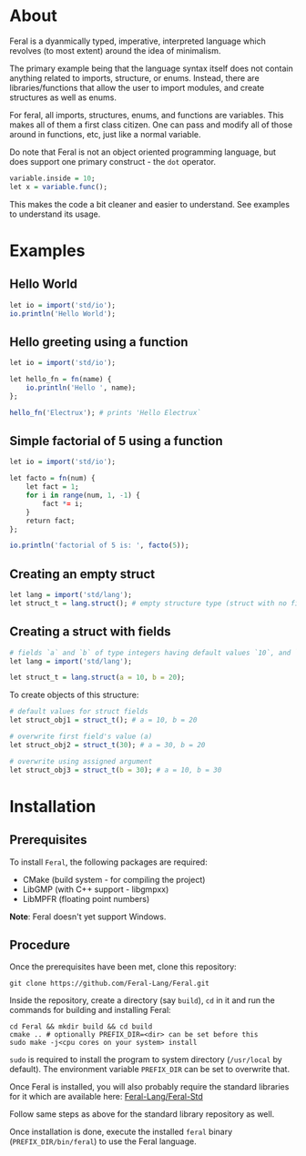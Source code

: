 # About

Feral is a dyanmically typed, imperative, interpreted language which revolves (to most extent) around the idea of minimalism.

The primary example being that the language syntax itself does not contain anything related to imports, structure, or enums.
Instead, there are libraries/functions that allow the user to import modules, and create structures as well as enums.

For feral, all imports, structures, enums, and functions are variables. This makes all of them a first class citizen.
One can pass and modify all of those around in functions, etc, just like a normal variable.

Do note that Feral is not an object oriented programming language, but does support one primary construct - the `dot` operator.
```r
variable.inside = 10;
let x = variable.func();
```
This makes the code a bit cleaner and easier to understand. See examples to understand its usage.

# Examples

## Hello World

```r
let io = import('std/io');
io.println('Hello World');
```

## Hello greeting using a function

```r
let io = import('std/io');

let hello_fn = fn(name) {
	io.println('Hello ', name);
};

hello_fn('Electrux'); # prints 'Hello Electrux`
```

## Simple factorial of 5 using a function
```r
let io = import('std/io');

let facto = fn(num) {
	let fact = 1;
	for i in range(num, 1, -1) {
		fact *= i;
	}
	return fact;
};

io.println('factorial of 5 is: ', facto(5));
```

## Creating an empty struct
```r
let lang = import('std/lang');
let struct_t = lang.struct(); # empty structure type (struct with no fields)
```

## Creating a struct with fields
```r
# fields `a` and `b` of type integers having default values `10`, and `20` respectively
let lang = import('std/lang');

let struct_t = lang.struct(a = 10, b = 20);
```
To create objects of this structure:
```r
# default values for struct fields
let struct_obj1 = struct_t(); # a = 10, b = 20

# overwrite first field's value (a)
let struct_obj2 = struct_t(30); # a = 30, b = 20

# overwrite using assigned argument
let struct_obj3 = struct_t(b = 30); # a = 10, b = 30
```

# Installation

## Prerequisites

To install `Feral`, the following packages are required:
* CMake (build system - for compiling the project)
* LibGMP (with C++ support - libgmpxx)
* LibMPFR (floating point numbers)

**Note**: Feral doesn't yet support Windows.

## Procedure

Once the prerequisites have been met, clone this repository:
```
git clone https://github.com/Feral-Lang/Feral.git
```

Inside the repository, create a directory (say `build`), `cd` in it and run the commands for building and installing Feral:
```
cd Feral && mkdir build && cd build
cmake .. # optionally PREFIX_DIR=<dir> can be set before this
sudo make -j<cpu cores on your system> install
```

`sudo` is required to install the program to system directory (`/usr/local` by default). The environment variable `PREFIX_DIR` can be set to overwrite that.

Once Feral is installed, you will also probably require the standard libraries for it which are available here:
[Feral-Lang/Feral-Std](https://github.com/Feral-Lang/Feral-Std)

Follow same steps as above for the standard library repository as well.

Once installation is done, execute the installed `feral` binary (`PREFIX_DIR/bin/feral`) to use the Feral language.